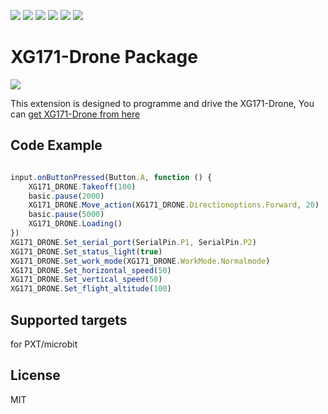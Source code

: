 ![](https://img.shields.io/badge/Plantfrom-Micro%3Abit-red) ![](https://img.shields.io/github/v/release/lionyhw/pxt-XG171-DRONE) ![](https://img.shields.io/github/last-commit/lionyhw/pxt-XG171-DRONE) ![](https://img.shields.io/github/languages/top/lionyhw/pxt-XG171-DRONE) ![](https://img.shields.io/github/issues/lionyhw/pxt-XG171-DRONE) ![](https://img.shields.io/github/license/lionyhw/pxt-XG171-DRONE) 

# XG171-Drone Package

![](/images.png/)

This extension is designed to programme and drive the XG171-Drone, You can [get XG171-Drone from here](https://detail.1688.com/offer/711761659326.html)

## Code Example
```JavaScript

input.onButtonPressed(Button.A, function () {
    XG171_DRONE.Takeoff(100)
    basic.pause(2000)
    XG171_DRONE.Move_action(XG171_DRONE.Directionoptions.Forward, 20)
    basic.pause(5000)
    XG171_DRONE.Loading()
})
XG171_DRONE.Set_serial_port(SerialPin.P1, SerialPin.P2)
XG171_DRONE.Set_status_light(true)
XG171_DRONE.Set_work_mode(XG171_DRONE.WorkMode.Normalmode)
XG171_DRONE.Set_horizontal_speed(50)
XG171_DRONE.Set_vertical_speed(50)
XG171_DRONE.Set_flight_altitude(100)


```
## Supported targets
for PXT/microbit

## License
MIT

